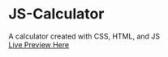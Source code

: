 # JS-Calculator
A calculator created with CSS, HTML, and JS  
[Live Preview Here](https://jianhua-deng.github.io/JS-Calculator/)
